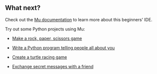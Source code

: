## What next?

Check out the [Mu documentation](https://mu.readthedocs.io/) to learn more about this beginners' IDE.

Try out some Python projects using Mu:

+ [Make a rock, paper, scissors game](https://codeclubprojects.org/en-GB/python/rock-paper-scissors/)

+ [Write a Python program telling people all about you](https://projects.raspberrypi.org/en/projects/about-me)

+ [Create a turtle racing game](https://projects.raspberrypi.org/en/projects/turtle-race)
 
+ [Exchange secret messages with a friend](https://projects.raspberrypi.org/en/projects/secret-messages)
 
